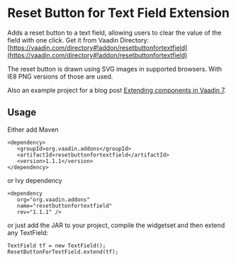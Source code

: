 # Reset Button for Text Field Extension #

Adds a reset button to a text field, allowing users to clear the value of the field with one click. Get it from Vaadin Directory: [https://vaadin.com/directory#!addon/resetbuttonfortextfield](https://vaadin.com/directory#!addon/resetbuttonfortextfield)

The reset button is drawn using SVG images in supported browsers. With IE8 PNG versions of those are used.

Also an example project for a blog post [Extending components in Vaadin 7](https://vaadin.com/blog/-/blogs/extending-components-in-vaadin-7).

## Usage ##
Either add Maven 

	<dependency>
	   <groupId>org.vaadin.addons</groupId>
	   <artifactId>resetbuttonfortextfield</artifactId>
	   <version>1.1.1</version>
	</dependency>

or Ivy dependency

	<dependency 
	   org="org.vaadin.addons" 
	   name="resetbuttonfortextfield" 
	   rev="1.1.1" />

or just add the JAR to your project, compile the widgetset and then extend any TextField:

    TextField tf = new TextField();
    ResetButtonForTextField.extend(tf);